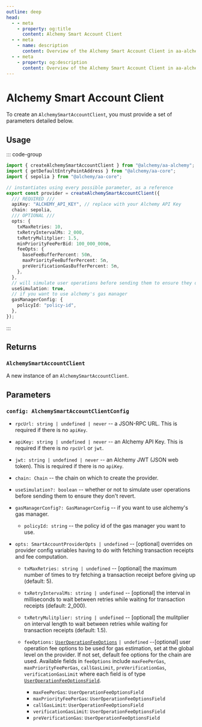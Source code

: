 ```yaml
---
outline: deep
head:
  - - meta
    - property: og:title
      content: Alchemy Smart Account Client
  - - meta
    - name: description
      content: Overview of the Alchemy Smart Account Client in aa-alchemy
  - - meta
    - property: og:description
      content: Overview of the Alchemy Smart Account Client in aa-alchemy
---
```


# Alchemy Smart Account Client

To create an `AlchemySmartAccountClient`, you must provide a set of parameters detailed below.

## Usage

::: code-group

```ts [example.ts]
import { createAlchemySmartAccountClient } from "@alchemy/aa-alchemy";
import { getDefaultEntryPointAddress } from "@alchemy/aa-core";
import { sepolia } from "@alchemy/aa-core";

// instantiates using every possible parameter, as a reference
export const provider = createAlchemySmartAccountClient({
  /// REQUIRED ///
  apiKey: "ALCHEMY_API_KEY", // replace with your Alchemy API Key
  chain: sepolia,
  /// OPTIONAL ///
  opts: {
    txMaxRetries: 10,
    txRetryIntervalMs: 2_000,
    txRetryMulitplier: 1.5,
    minPriorityFeePerBid: 100_000_000n,
    feeOpts: {
      baseFeeBufferPercent: 50n,
      maxPriorityFeeBufferPercent: 5n,
      preVerificationGasBufferPercent: 5n,
    },
  },
  // will simulate user operations before sending them to ensure they don't revert
  useSimulation: true,
  // if you want to use alchemy's gas manager
  gasManagerConfig: {
    policyId: "policy-id",
  },
});
```

:::

## Returns

### `AlchemySmartAccountClient`

A new instance of an `AlchemySmartAccountClient`.

## Parameters

### `config: AlchemySmartAccountClientConfig`

- `rpcUrl: string | undefined | never` -- a JSON-RPC URL. This is required if there is no `apiKey`.

- `apiKey: string | undefined | never` -- an Alchemy API Key. This is required if there is no `rpcUrl` or `jwt`.

- `jwt: string | undefined | never` -- an Alchemy JWT (JSON web token). This is required if there is no `apiKey`.

- `chain: Chain` -- the chain on which to create the provider.

- `useSimulation?: boolean` -- whether or not to simulate user operations before sending them to ensure they don't revert.

- `gasManagerConfig?: GasManagerConfig` -- if you want to use alchemy's gas manager.

  - `policyId: string` -- the policy id of the gas manager you want to use.

- `opts: SmartAccountProviderOpts | undefined` -- [optional] overrides on provider config variables having to do with fetching transaction receipts and fee computation.

  - `txMaxRetries: string | undefined` -- [optional] the maximum number of times to try fetching a transaction receipt before giving up (default: 5).

  - `txRetryIntervalMs: string | undefined` -- [optional] the interval in milliseconds to wait between retries while waiting for transaction receipts (default: 2_000).

  - `txRetryMulitplier: string | undefined` -- [optional] the mulitplier on interval length to wait between retries while waiting for transaction receipts (default: 1.5).

  - `feeOptions:` [`UserOperationFeeOptions`](/packages/aa-core/smart-account-client/types/userOperationFeeOptions.md) `| undefined` --[optional] user operation fee options to be used for gas estimation, set at the global level on the provider.
    If not set, default fee options for the chain are used. Available fields in `feeOptions` include `maxFeePerGas`, `maxPriorityFeePerGas`, `callGasLimit`, `preVerificationGas`, `verificationGasLimit` where each field is of type [`UserOperationFeeOptionsField`](/packages/aa-core/smart-account-client/types/userOperationFeeOptionsField.md).

    - `maxFeePerGas`: `UserOperationFeeOptionsField`
    - `maxPriorityFeePerGas`: `UserOperationFeeOptionsField`
    - `callGasLimit`: `UserOperationFeeOptionsField`
    - `verificationGasLimit`: `UserOperationFeeOptionsField`
    - `preVerificationGas`: `UserOperationFeeOptionsField`
